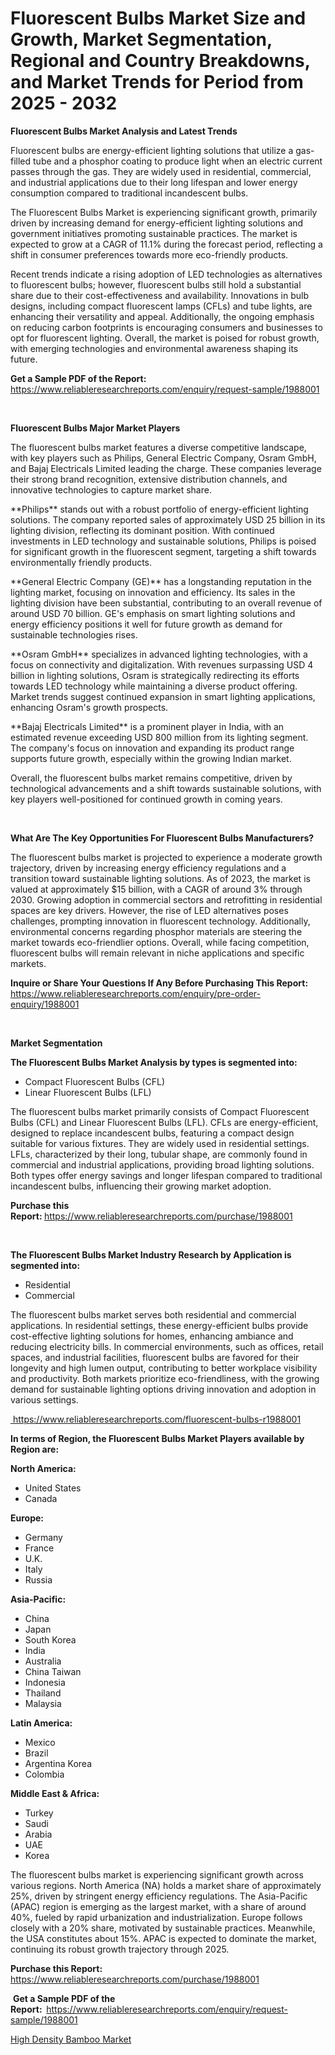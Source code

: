 <p><h1>Fluorescent Bulbs Market Size and Growth, Market Segmentation, Regional and Country Breakdowns, and Market Trends for Period from 2025 -  2032</h1></p><p><strong>Fluorescent Bulbs Market Analysis and Latest Trends</strong></p>
<p><p>Fluorescent bulbs are energy-efficient lighting solutions that utilize a gas-filled tube and a phosphor coating to produce light when an electric current passes through the gas. They are widely used in residential, commercial, and industrial applications due to their long lifespan and lower energy consumption compared to traditional incandescent bulbs.</p><p>The Fluorescent Bulbs Market is experiencing significant growth, primarily driven by increasing demand for energy-efficient lighting solutions and government initiatives promoting sustainable practices. The market is expected to grow at a CAGR of 11.1% during the forecast period, reflecting a shift in consumer preferences towards more eco-friendly products.</p><p>Recent trends indicate a rising adoption of LED technologies as alternatives to fluorescent bulbs; however, fluorescent bulbs still hold a substantial share due to their cost-effectiveness and availability. Innovations in bulb designs, including compact fluorescent lamps (CFLs) and tube lights, are enhancing their versatility and appeal. Additionally, the ongoing emphasis on reducing carbon footprints is encouraging consumers and businesses to opt for fluorescent lighting. Overall, the market is poised for robust growth, with emerging technologies and environmental awareness shaping its future.</p></p>
<p><strong>Get a Sample PDF of the Report:&nbsp;</strong> <a href="https://www.reliableresearchreports.com/enquiry/request-sample/1988001?utm_campaign=2331&utm_medium=2&utm_source=Github&utm_content=ia&utm_term=08022025&utm_id=fluorescent-bulbs">https://www.reliableresearchreports.com/enquiry/request-sample/1988001</a></p>
<p>&nbsp;</p>
<p><strong>Fluorescent Bulbs Major Market Players</strong></p>
<p><p>The fluorescent bulbs market features a diverse competitive landscape, with key players such as Philips, General Electric Company, Osram GmbH, and Bajaj Electricals Limited leading the charge. These companies leverage their strong brand recognition, extensive distribution channels, and innovative technologies to capture market share.</p><p>**Philips** stands out with a robust portfolio of energy-efficient lighting solutions. The company reported sales of approximately USD 25 billion in its lighting division, reflecting its dominant position. With continued investments in LED technology and sustainable solutions, Philips is poised for significant growth in the fluorescent segment, targeting a shift towards environmentally friendly products.</p><p>**General Electric Company (GE)** has a longstanding reputation in the lighting market, focusing on innovation and efficiency. Its sales in the lighting division have been substantial, contributing to an overall revenue of around USD 70 billion. GE's emphasis on smart lighting solutions and energy efficiency positions it well for future growth as demand for sustainable technologies rises.</p><p>**Osram GmbH** specializes in advanced lighting technologies, with a focus on connectivity and digitalization. With revenues surpassing USD 4 billion in lighting solutions, Osram is strategically redirecting its efforts towards LED technology while maintaining a diverse product offering. Market trends suggest continued expansion in smart lighting applications, enhancing Osram's growth prospects.</p><p>**Bajaj Electricals Limited** is a prominent player in India, with an estimated revenue exceeding USD 800 million from its lighting segment. The company's focus on innovation and expanding its product range supports future growth, especially within the growing Indian market.</p><p>Overall, the fluorescent bulbs market remains competitive, driven by technological advancements and a shift towards sustainable solutions, with key players well-positioned for continued growth in coming years.</p></p>
<p>&nbsp;</p>
<p><strong>What Are The Key Opportunities For Fluorescent Bulbs Manufacturers?</strong></p>
<p><p>The fluorescent bulbs market is projected to experience a moderate growth trajectory, driven by increasing energy efficiency regulations and a transition toward sustainable lighting solutions. As of 2023, the market is valued at approximately $15 billion, with a CAGR of around 3% through 2030. Growing adoption in commercial sectors and retrofitting in residential spaces are key drivers. However, the rise of LED alternatives poses challenges, prompting innovation in fluorescent technology. Additionally, environmental concerns regarding phosphor materials are steering the market towards eco-friendlier options. Overall, while facing competition, fluorescent bulbs will remain relevant in niche applications and specific markets.</p></p>
<p><strong>Inquire or Share Your Questions If Any Before Purchasing This Report:</strong> <a href="https://www.reliableresearchreports.com/enquiry/pre-order-enquiry/1988001?utm_campaign=2331&utm_medium=2&utm_source=Github&utm_content=ia&utm_term=08022025&utm_id=fluorescent-bulbs">https://www.reliableresearchreports.com/enquiry/pre-order-enquiry/1988001</a></p>
<p>&nbsp;</p>
<p><strong>Market Segmentation</strong></p>
<p><strong>The Fluorescent Bulbs Market Analysis by types is segmented into:</strong></p>
<p><ul><li>Compact Fluorescent Bulbs (CFL)</li><li>Linear Fluorescent Bulbs (LFL)</li></ul></p>
<p><p>The fluorescent bulbs market primarily consists of Compact Fluorescent Bulbs (CFL) and Linear Fluorescent Bulbs (LFL). CFLs are energy-efficient, designed to replace incandescent bulbs, featuring a compact design suitable for various fixtures. They are widely used in residential settings. LFLs, characterized by their long, tubular shape, are commonly found in commercial and industrial applications, providing broad lighting solutions. Both types offer energy savings and longer lifespan compared to traditional incandescent bulbs, influencing their growing market adoption.</p></p>
<p><strong>Purchase this Report:&nbsp;</strong><a href="https://www.reliableresearchreports.com/purchase/1988001?utm_campaign=2331&utm_medium=2&utm_source=Github&utm_content=ia&utm_term=08022025&utm_id=fluorescent-bulbs">https://www.reliableresearchreports.com/purchase/1988001</a></p>
<p>&nbsp;</p>
<p><strong>The Fluorescent Bulbs Market Industry Research by Application is segmented into:</strong></p>
<p><ul><li>Residential</li><li>Commercial</li></ul></p>
<p><p>The fluorescent bulbs market serves both residential and commercial applications. In residential settings, these energy-efficient bulbs provide cost-effective lighting solutions for homes, enhancing ambiance and reducing electricity bills. In commercial environments, such as offices, retail spaces, and industrial facilities, fluorescent bulbs are favored for their longevity and high lumen output, contributing to better workplace visibility and productivity. Both markets prioritize eco-friendliness, with the growing demand for sustainable lighting options driving innovation and adoption in various settings.</p></p>
<p><a href="https://www.reliableresearchreports.com/fluorescent-bulbs-r1988001?utm_campaign=2331&utm_medium=2&utm_source=Github&utm_content=ia&utm_term=08022025&utm_id=fluorescent-bulbs">&nbsp;https://www.reliableresearchreports.com/fluorescent-bulbs-r1988001</a></p>
<p><strong>In terms of Region, the Fluorescent Bulbs Market Players available by Region are:</strong></p>
<p>
    <p> <strong> North America: </strong>
        <ul>
            <li>United States</li>
            <li>Canada</li>
        </ul>
        </p> 
    <p> <strong> Europe: </strong>
        <ul>
            <li>Germany</li>
            <li>France</li>
            <li>U.K.</li>
            <li>Italy</li>
            <li>Russia</li>
        </ul>
        </p> 
    <p> <strong> Asia-Pacific: </strong>
        <ul>
            <li>China</li>
            <li>Japan</li>
            <li>South Korea</li>
            <li>India</li>
            <li>Australia</li>
            <li>China Taiwan</li>
            <li>Indonesia</li>
            <li>Thailand</li>
            <li>Malaysia</li>
        </ul>
        </p> 
    <p> <strong> Latin America: </strong>
        <ul>
            <li>Mexico</li>
            <li>Brazil</li>
            <li>Argentina Korea</li>
            <li>Colombia</li>
        </ul>
        </p> 
    <p> <strong> Middle East & Africa: </strong>
        <ul>
            <li>Turkey</li>
            <li>Saudi</li>
            <li>Arabia</li>
            <li>UAE</li>
            <li>Korea</li>
        </ul>
    </p>
    </p>
<p><p>The fluorescent bulbs market is experiencing significant growth across various regions. North America (NA) holds a market share of approximately 25%, driven by stringent energy efficiency regulations. The Asia-Pacific (APAC) region is emerging as the largest market, with a share of around 40%, fueled by rapid urbanization and industrialization. Europe follows closely with a 20% share, motivated by sustainable practices. Meanwhile, the USA constitutes about 15%. APAC is expected to dominate the market, continuing its robust growth trajectory through 2025.</p></p>
<p><strong>Purchase this Report: </strong><a href="https://www.reliableresearchreports.com/purchase/1988001?utm_campaign=2331&utm_medium=2&utm_source=Github&utm_content=ia&utm_term=08022025&utm_id=fluorescent-bulbs">https://www.reliableresearchreports.com/purchase/1988001</a></p>
<p>&nbsp;<strong>Get a Sample PDF of the Report:&nbsp;&nbsp;</strong><a href="https://www.reliableresearchreports.com/enquiry/request-sample/1988001?utm_campaign=2331&utm_medium=2&utm_source=Github&utm_content=ia&utm_term=08022025&utm_id=fluorescent-bulbs">https://www.reliableresearchreports.com/enquiry/request-sample/1988001</a></p>
<p><strong></strong></p>
<p><p><a href="https://github.com/domoniqueluoma76/Market-Research-Report-List-1/blob/main/high-density-bamboo-market.md?utm_campaign=2331&utm_medium=2&utm_source=Github&utm_content=ia&utm_term=08022025&utm_id=fluorescent-bulbs">High Density Bamboo Market</a></p></p>